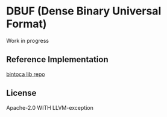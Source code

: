 # DBUF (Dense Binary Universal Format)

Work in progress

## Reference Implementation

[bintoca lib repo](https://github.com/bintoca/lib)

## License
Apache-2.0 WITH LLVM-exception